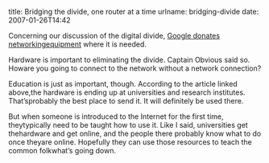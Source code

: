 title: Bridging the divide, one router at a time
urlname: bridging-divide
date: 2007-01-26T14:42

Concerning our discussion of the digital divide, [Google donates networkingequipment](http://googleblog.blogspot.com/2007/01/new-life-for-network-equipment.html) where it is needed.

Hardware is important to eliminating the divide. Captain Obvious said so. Howare you going to connect to the network without a network connection?

Education is just as important, though. According to the article linked above,the hardware is ending up at universities and research institutes. That&#x02bc;sprobably the best place to send it. It will definitely be used there.

But when someone is introduced to the Internet for the first time, theytypically need to be taught how to use it. Like I said, universities get thehardware and get online, and the people there probably know what to do once theyare online. Hopefully they can use those resources to teach the common folkwhat&#x02bc;s going down.